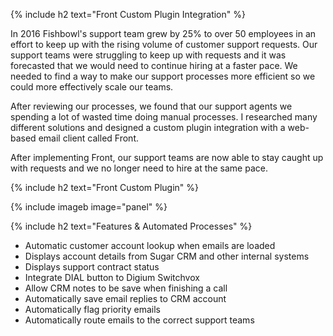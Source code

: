 {% include h2 text="Front Custom Plugin Integration" %}

In 2016 Fishbowl's support team grew by 25% to over 50 employees in an effort to keep up with the rising volume of customer support requests. Our support teams were struggling to keep up with requests and it was forecasted that we would need to continue hiring at a faster pace. We needed to find a way to make our support processes more efficient so we could more effectively scale our teams.

After reviewing our processes, we found that our support agents we spending a lot of wasted time doing manual processes. I researched many different solutions and designed a custom plugin integration with a web-based email client called Front.

After implementing Front, our support teams are now able to stay caught up with requests and we no longer need to hire at the same pace.

{% include h2 text="Front Custom Plugin" %}

{% include imageb image="panel" %}

{% include h2 text="Features & Automated Processes" %}

- Automatic customer account lookup when emails are loaded
- Displays account details from Sugar CRM and other internal systems
- Displays support contract status
- Integrate DIAL button to Digium Switchvox
- Allow CRM notes to be save when finishing a call  
- Automatically save email replies to CRM account
- Automatically flag priority emails
- Automatically route emails to the correct support teams
